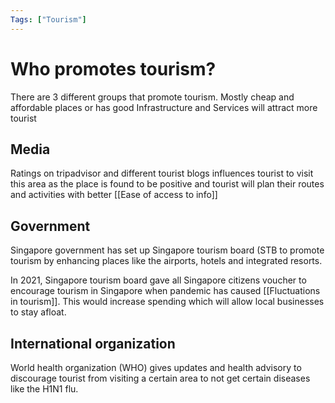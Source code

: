 ```yaml
---
Tags: ["Tourism"]
---
```

# Who promotes tourism?
There are 3 different groups that promote tourism. Mostly cheap and affordable places or has good Infrastructure and Services will attract more tourist
## Media
Ratings on tripadvisor and different tourist blogs influences tourist to visit this area as the place is found to be positive and tourist will plan their routes and activities with better [[Ease of access to info]] 

## Government
Singapore government has set up Singapore tourism board (STB to promote tourism by enhancing places like the airports, hotels and integrated resorts.

In 2021, Singapore tourism board gave all Singapore citizens voucher to encourage tourism in Singapore when pandemic has caused [[Fluctuations in tourism]]. This would increase spending which will allow local businesses to stay afloat.

## International organization
World health organization (WHO) gives updates and health advisory to discourage tourist from visiting a certain area to not get certain diseases like the H1N1 flu.